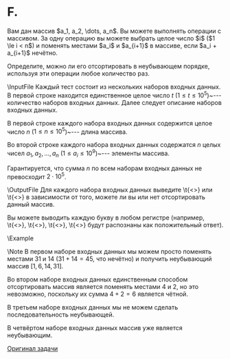 <h1> F. </h1>
Вам дан массив $a_1, a_2, \dots, a_n$. Вы можете выполнять операции с массивом. За одну операцию вы можете выбрать целое число $i$ ($1 \le i < n$) и поменять местами $a_i$ и $a_{i+1}$ в массиве, если $a_i + a_{i+1}$ нечётно.

Определите, можно ли его отсортировать в неубывающем порядке, используя эти операции любое количество раз.

\InputFile
Каждый тест состоит из нескольких наборов входных данных. В первой строке находится единственное целое число $t$ ($1 \le t \le 10^5$)~--- количество наборов входных данных. Далее следует описание наборов входных данных.

В первой строке каждого набора входных данных содержится целое число $n$ ($1 \le n \le 10^5$)~--- длина массива.

Во второй строке каждого набора входных данных содержатся $n$ целых чисел $a_1,a_2, \dots, a_n$ ($1 \le a_i \le 10^9$)~--- элементы массива.

Гарантируется, что сумма $n$ по всем наборам входных данных не превосходит $2 \cdot 10^5$.

\OutputFile
Для каждого набора входных данных выведите \t{<<Yes>>} или \t{<<No>>} в зависимости от того, можете ли вы или нет отсортировать данный массив.

Вы можете выводить каждую букву в любом регистре (например, \t{<<YES>>}, \t{<<Yes>>}, \t{<<yes>>}, \t{<<yEs>>} будут распознаны как положительный ответ).

\Example

\Note
В первом наборе входных данных мы можем просто поменять местами $31$ и $14$ ($31 + 14 = 45$, что нечётно) и получить неубывающий массив $[1,6,14,31]$.

Во втором наборе входных данных единственным способом отсортировать массив является поменять местами $4$ и $2$, но это невозможно, поскольку их сумма $4 + 2 = 6$ является чётной.

В третьем наборе входных данных мы не можем сделать последовательность неубывающей.

В четвёртом наборе входных данных массив уже является неубывающим.

[Оригинал задачи](https://codeforces.com/contest/1638/problem/B)